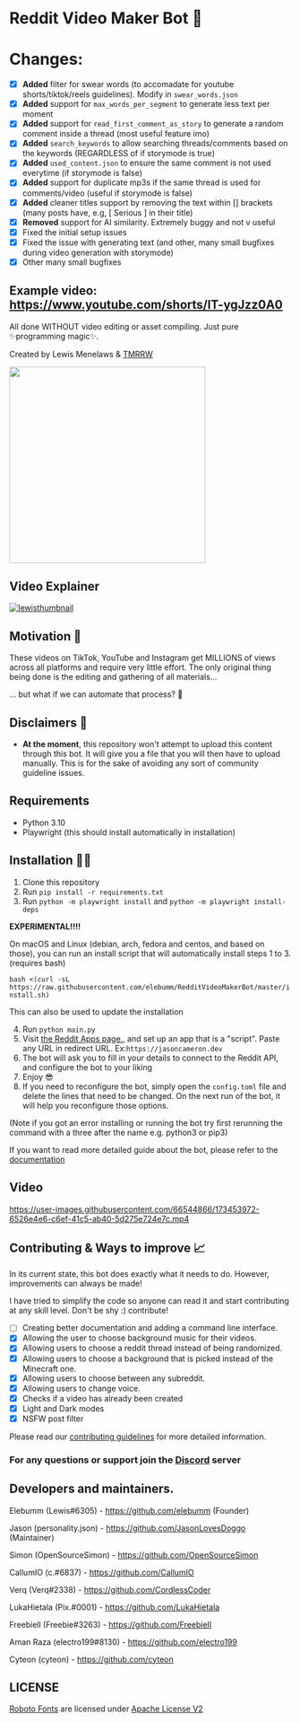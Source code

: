# Reddit Video Maker Bot 🎥

# Changes:
- [x] **Added** filter for swear words (to accomadate for youtube shorts/tiktok/reels guidelines). Modify in `swear_words.json`
- [x] **Added** support for `max_words_per_segment` to generate less text per moment
- [x] **Added** support for `read_first_comment_as_story` to generate a random comment inside a thread (most useful feature imo)
- [x] **Added** `search_keywords` to allow searching threads/comments based on the keywords (REGARDLESS of if storymode is true)
- [x] **Added** `used_content.json` to ensure the same comment is not used everytime (if storymode is false)
- [x] **Added** support for duplicate mp3s if the same thread is used for comments/video (useful if storymode is false)
- [x] **Added** cleaner titles support by removing the text within [] brackets (many posts have, e.g, [ Serious ] in their title)
- [x] **Removed** support for AI similarity. Extremely buggy and not v useful 
- [x] Fixed the initial setup issues
- [x] Fixed the issue with generating text (and other, many small bugfixes during video generation with storymode)
- [x] Other many small bugfixes

**Example video:** https://www.youtube.com/shorts/lT-ygJzz0A0
--------------------------------------------
All done WITHOUT video editing or asset compiling. Just pure ✨programming magic✨.

Created by Lewis Menelaws & [TMRRW](https://tmrrwinc.ca)

<a target="_blank" href="https://tmrrwinc.ca">
<picture>
  <source media="(prefers-color-scheme: dark)" srcset="https://user-images.githubusercontent.com/6053155/170528535-e274dc0b-7972-4b27-af22-637f8c370133.png">
  <source media="(prefers-color-scheme: light)" srcset="https://user-images.githubusercontent.com/6053155/170528582-cb6671e7-5a2f-4bd4-a048-0e6cfa54f0f7.png">
  <img src="https://user-images.githubusercontent.com/6053155/170528582-cb6671e7-5a2f-4bd4-a048-0e6cfa54f0f7.png" width="350">
</picture>

</a>

## Video Explainer

[![lewisthumbnail](https://user-images.githubusercontent.com/6053155/173631669-1d1b14ad-c478-4010-b57d-d79592a789f2.png)
](https://www.youtube.com/watch?v=3gjcY_00U1w)

## Motivation 🤔

These videos on TikTok, YouTube and Instagram get MILLIONS of views across all platforms and require very little effort.
The only original thing being done is the editing and gathering of all materials...

... but what if we can automate that process? 🤔

## Disclaimers 🚨

- **At the moment**, this repository won't attempt to upload this content through this bot. It will give you a file that
  you will then have to upload manually. This is for the sake of avoiding any sort of community guideline issues.

## Requirements

- Python 3.10
- Playwright (this should install automatically in installation)

## Installation 👩‍💻

1. Clone this repository
2. Run `pip install -r requirements.txt`
3. Run `python -m playwright install` and `python -m playwright install-deps`

**EXPERIMENTAL!!!!**

On macOS and Linux (debian, arch, fedora and centos, and based on those), you can run an install script that will automatically install steps 1 to 3. (requires bash)

`bash <(curl -sL https://raw.githubusercontent.com/elebumm/RedditVideoMakerBot/master/install.sh)`

This can also be used to update the installation

4. Run `python main.py`
5. Visit [the Reddit Apps page.](https://www.reddit.com/prefs/apps), and set up an app that is a "script". Paste any URL in redirect URL. Ex:`https://jasoncameron.dev`
6. The bot will ask you to fill in your details to connect to the Reddit API, and configure the bot to your liking
7. Enjoy 😎
8. If you need to reconfigure the bot, simply open the `config.toml` file and delete the lines that need to be changed. On the next run of the bot, it will help you reconfigure those options.

(Note if you got an error installing or running the bot try first rerunning the command with a three after the name e.g. python3 or pip3)

If you want to read more detailed guide about the bot, please refer to the [documentation](https://reddit-video-maker-bot.netlify.app/)

## Video

https://user-images.githubusercontent.com/66544866/173453972-6526e4e6-c6ef-41c5-ab40-5d275e724e7c.mp4

## Contributing & Ways to improve 📈

In its current state, this bot does exactly what it needs to do. However, improvements can always be made!

I have tried to simplify the code so anyone can read it and start contributing at any skill level. Don't be shy :) contribute!

- [ ] Creating better documentation and adding a command line interface.
- [x] Allowing the user to choose background music for their videos.
- [x] Allowing users to choose a reddit thread instead of being randomized.
- [x] Allowing users to choose a background that is picked instead of the Minecraft one.
- [x] Allowing users to choose between any subreddit.
- [x] Allowing users to change voice.
- [x] Checks if a video has already been created
- [x] Light and Dark modes
- [x] NSFW post filter

Please read our [contributing guidelines](CONTRIBUTING.md) for more detailed information.

### For any questions or support join the [Discord](https://discord.gg/qfQSx45xCV) server

## Developers and maintainers.

Elebumm (Lewis#6305) - https://github.com/elebumm (Founder)

Jason (personality.json) - https://github.com/JasonLovesDoggo (Maintainer)

Simon (OpenSourceSimon) - https://github.com/OpenSourceSimon

CallumIO (c.#6837) - https://github.com/CallumIO

Verq (Verq#2338) - https://github.com/CordlessCoder

LukaHietala (Pix.#0001) - https://github.com/LukaHietala

Freebiell (Freebie#3263) - https://github.com/FreebieII

Aman Raza (electro199#8130) - https://github.com/electro199

Cyteon (cyteon) - https://github.com/cyteon


## LICENSE
[Roboto Fonts](https://fonts.google.com/specimen/Roboto/about) are licensed under [Apache License V2](https://www.apache.org/licenses/LICENSE-2.0)
